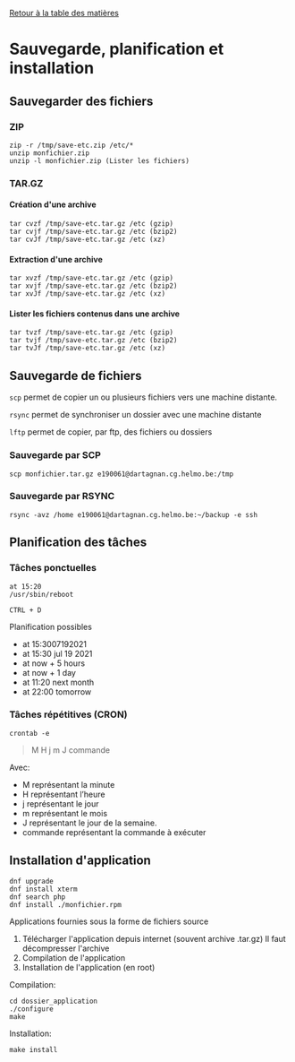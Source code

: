 [Retour à la table des matières](../README.md)

# Sauvegarde, planification et installation

## Sauvegarder des fichiers

### ZIP

```
zip -r /tmp/save-etc.zip /etc/*
unzip monfichier.zip
unzip -l monfichier.zip (Lister les fichiers)
```

### TAR.GZ

#### Création d'une archive

```
tar cvzf /tmp/save-etc.tar.gz /etc (gzip)
tar cvjf /tmp/save-etc.tar.gz /etc (bzip2)
tar cvJf /tmp/save-etc.tar.gz /etc (xz)
```

#### Extraction d'une archive

```
tar xvzf /tmp/save-etc.tar.gz /etc (gzip)
tar xvjf /tmp/save-etc.tar.gz /etc (bzip2)
tar xvJf /tmp/save-etc.tar.gz /etc (xz)
```

#### Lister les fichiers contenus dans une archive

```
tar tvzf /tmp/save-etc.tar.gz /etc (gzip)
tar tvjf /tmp/save-etc.tar.gz /etc (bzip2)
tar tvJf /tmp/save-etc.tar.gz /etc (xz)
```

## Sauvegarde de fichiers

`scp` permet de copier un ou plusieurs fichiers vers une machine distante.

`rsync` permet de synchroniser un dossier avec une machine distante

`lftp` permet de copier, par ftp, des fichiers ou dossiers

### Sauvegarde par SCP

```
scp monfichier.tar.gz e190061@dartagnan.cg.helmo.be:/tmp
```

### Sauvegarde par RSYNC

```
rsync -avz /home e190061@dartagnan.cg.helmo.be:~/backup -e ssh
```

## Planification des tâches

### Tâches ponctuelles

```
at 15:20
/usr/sbin/reboot

CTRL + D
```

Planification possibles

- at 15:3007192021
- at 15:30 jul 19 2021
- at now + 5 hours
- at now + 1 day
- at 11:20 next month
- at 22:00 tomorrow


### Tâches répétitives (CRON)

```
crontab -e
```

> M H j m J commande

Avec:

- M représentant la minute
- H représentant l’heure
- j représentant le jour
- m représentant le mois
- J représentant le jour de la semaine.
- commande représentant la commande à exécuter

## Installation d'application

```
dnf upgrade
dnf install xterm
dnf search php
dnf install ./monfichier.rpm
```

Applications fournies sous la forme de fichiers source

1. Télécharger l'application depuis internet (souvent archive .tar.gz) Il faut décompresser l'archive
2. Compilation de l'application
3. Installation de l'application (en root)

Compilation:

```
cd dossier_application
./configure
make
```

Installation:

```
make install
```
